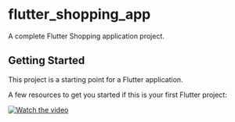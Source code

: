 # flutter_shopping_app

A complete Flutter Shopping application project.

## Getting Started

This project is a starting point for a Flutter application.

A few resources to get you started if this is your first Flutter project:


[![Watch the video](https://github.com/ishaileshmishra/flutter_shopping_app/blob/main/assets/images/home.png?raw=true)](https://www.youtube.com/watch?v=b8TGCuxZr2g)
